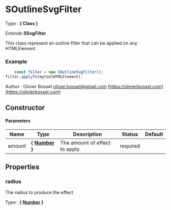 # SOutlineSvgFilter

<!-- @namespace: sugar.js.filter.SOutlineSvgFilter -->

Type : **{ Class }**

Extends **SSvgFilter**


This class represent an outline filter that can be applied on any HTMLElement.


### Example
```js
	const filter = new SOutlineSvgFilter();
filter.applyTo(myCoolHTMLElement);
```
Author : Olivier Bossel [olivier.bossel@gmail.com](mailto:olivier.bossel@gmail.com) [https://olivierbossel.com](https://olivierbossel.com)


## Constructor


#### Parameters
Name  |  Type  |  Description  |  Status  |  Default
------------  |  ------------  |  ------------  |  ------------  |  ------------
amount  |  **{ [Number](https://developer.mozilla.org/fr/docs/Web/JavaScript/Reference/Objets_globaux/Number) }**  |  The amount of effect to apply  |  required  |





## Properties


### radius

The radius to produce the effect

Type : **{ [Number](https://developer.mozilla.org/fr/docs/Web/JavaScript/Reference/Objets_globaux/Number) }**